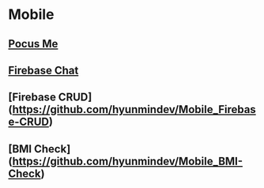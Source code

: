 # Mobile

## [Pocus Me](https://github.com/hyunmindev/Mobile_Pokus-Me)

## [Firebase Chat](https://github.com/hyunmindev/Mobile_Firebase-Chat)

## [Firebase CRUD] (https://github.com/hyunmindev/Mobile_Firebase-CRUD)

## [BMI Check] (https://github.com/hyunmindev/Mobile_BMI-Check)

